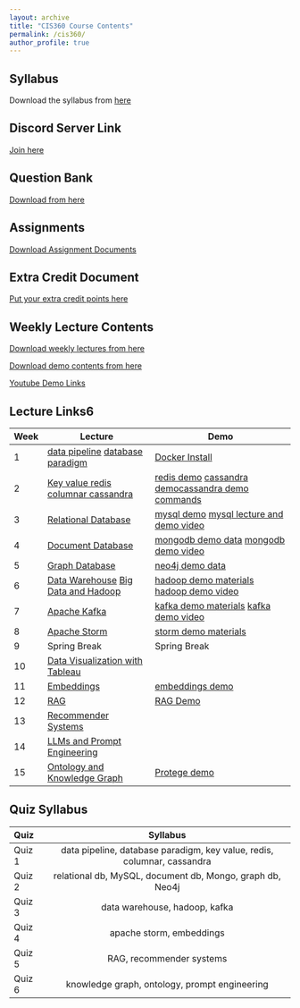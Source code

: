 ```yaml
---
layout: archive
title: "CIS360 Course Contents"
permalink: /cis360/
author_profile: true
---
```


## Syllabus

Download the syllabus from [here](https://drive.google.com/file/d/1hcBUd_TXoVSUbRYVOLhWrkDB-d0EqpBm/view?usp=sharing)

## Discord Server Link

[Join here](https://discord.gg/cm68SAQsjE)


## Question Bank

[Download from here](https://docs.google.com/document/d/1RTBmIfEL97SVBlWfj82aTslCjk-OmalLpKBRP4XeD6s/edit)


## Assignments

[Download Assignment Documents](https://drive.google.com/drive/folders/1AbfwEFduCUjpOIJjfE4j54lqO9KCK1-s?usp=sharing)


<!-- 
## Group Registration Document
[Register your group members here](https://docs.google.com/document/d/1V5nWjfOmb0366FwMbzKauQ-uf_ela2TZSekjY0sBrfY/edit?usp=sharing) -->


## Extra Credit Document
[Put your extra credit points here](https://docs.google.com/document/d/1K2j93A379tNnm2V7SB2nqLjr9YeiFUnwb-R8W8D_MFs/edit?usp=sharing)


## Weekly Lecture Contents

[Download weekly lectures from here](https://drive.google.com/drive/folders/1hyHWXq21BdxpMu9xtMKZvq360L1gXRMd?usp=sharing)

[Download demo contents from here](https://drive.google.com/drive/folders/1vsqyNg9FFL8QtFMTX1u48g-6hodpfYI8?usp=sharing)

[Youtube Demo Links](https://www.youtube.com/playlist?list=PLxKRmRMqH7no3DVFUlvkp1cjkg9BNCCfu)



## Lecture Links6

|Week              | Lecture | Demo |
| --------| -------------------------- | ----------------- |
| 1       |   [data pipeline](https://drive.google.com/drive/folders/1vs68eU3jaN6Ia3J38I65XjHpcvaKFeYc?usp=sharing)  [database paradigm](https://drive.google.com/drive/folders/1hddVtellfrkYVGRoHM0KkL7H_FIk0O9T?usp=sharing)| [Docker Install](https://docs.docker.com/get-docker/) |
| 2       |   [Key value redis](https://drive.google.com/drive/folders/1hh_m_M20X3-xGwfJB83ybfiifKfW563Y?usp=sharing)  [columnar cassandra](https://drive.google.com/drive/folders/1hjbjy6A82-EcFFBy3oll2Fzt_drsisVo?usp=sharing)| [redis demo](https://drive.google.com/drive/folders/1hh_m_M20X3-xGwfJB83ybfiifKfW563Y?usp=sharing) [cassandra demo](https://www.youtube.com/watch?v=AhSI0wRGzBo&ab_channel=RahatRafiq)[cassandra demo commands](https://drive.google.com/drive/folders/1kMkQUcWxPuqHnbT62k9vr6YBkhQKseYK?usp=sharing) |
| 3       |   [Relational Database](https://drive.google.com/drive/folders/1hlAuZsO5SkyTsXkDAiIXDwvXWcIiQrG-?usp=sharing)  | [mysql demo](https://youtu.be/nxT0xp4MMS8?si=NsNpYSC3dCWV5V0O) [mysql lecture and demo video](https://drive.google.com/file/d/1eRHV_upyRyt2JwbrhmoIdxh2-2KVP2wj/view?usp=sharing)| 
| 4       |   [Document Database](https://drive.google.com/drive/folders/1hlUb-qcp00w3aJJT3ZscusLMo7y3IbTl?usp=sharing)  | [mongodb demo data](https://drive.google.com/drive/folders/19neNtlpX7IRP7H8wgJlsAE1VhSkv-w8R?usp=sharing) [mongodb demo video](https://youtu.be/fVHItutUv00?si=7SVInH0QYqwKP2sg)|
| 5       |   [Graph Database](https://drive.google.com/drive/folders/1hnoRIg_sc6wioJIRLpJ1uZ4Zt_rhD_-N?usp=sharing)  | [neo4j demo data](https://drive.google.com/drive/folders/14qj3IZ0a5aoNgdDDfbFay2hHfui15nFz?usp=sharing)|
| 6       |   [Data Warehouse](https://drive.google.com/drive/folders/1hnsWMZDqo3ZP3ZVAIMsyLBu1ejkxIXrt?usp=sharing) [Big Data and Hadoop](https://drive.google.com/drive/folders/1hq_h2r6bWmL22e2DN6izGtAAYWJiqRhh?usp=sharing)   | [hadoop demo materials](https://drive.google.com/drive/folders/1A329ahRUTjgF8s-rf2ZCAo7EK7v1ChDV?usp=sharing) [hadoop demo video](https://www.youtube.com/watch?v=Q1YQ9s2uxvs&list=PLxKRmRMqH7no3DVFUlvkp1cjkg9BNCCfu&index=4&t=315s&ab_channel=RahatRafiq)|
| 7       |   [Apache Kafka](https://drive.google.com/drive/folders/1hqq4hXAnVNE9Lx4fEi0bl3DcqnO7iFxd?usp=sharing) | [kafka demo materials](https://drive.google.com/drive/folders/1Bk_y7UyBSYZjzfVft8NQLyLkTukgVnZp?usp=sharing) [kafka demo video](https://www.youtube.com/watch?v=LxfbS-CK5wQ&list=PLxKRmRMqH7no3DVFUlvkp1cjkg9BNCCfu&index=5&t=1168s&ab_channel=RahatRafiq)|
| 8       |   [Apache Storm](https://drive.google.com/drive/folders/1hrKOyKPtIqt5XAFMGXYxsE2P_f5JUBpj?usp=sharing) | [storm demo materials](https://drive.google.com/drive/folders/1Ay6I9hP_XCWKn_EKQ95TOAz73RBKNW3w?usp=sharing)|
| 9       |   Spring Break| Spring Break|
| 10      |   [Data Visualization with Tableau](https://drive.google.com/drive/folders/1h0j8VkxDM4MG9o87s85fNrSMyr-eun0Y?usp=sharing) | |
| 11      |   [Embeddings](https://drive.google.com/drive/folders/1S3GOFo9wnrSgrcAass227eG7Fycj5pv7?usp=sharing) | [embeddings demo](https://drive.google.com/drive/folders/1Sox-1drT6oT0Fo4tFslyHqUowZAjPojX?usp=sharing)|
| 12      |   [RAG](https://drive.google.com/drive/folders/1SaYIWtj-LM-NZASyJ97JgblTT98NrTVJ?usp=sharing) | [RAG Demo](https://rahatibnrafiq.github.io/simple_rag_app/) |
| 13      |   [Recommender Systems](https://drive.google.com/drive/folders/1RYv2C4jR7WGKNgX0_8IT-yYb2ftPvT4U?usp=sharing) | |
| 14      |   [LLMs and Prompt Engineering](https://drive.google.com/drive/folders/1SFOcZN1a7cIiUpOrqT8jBfYbtegW559g?usp=sharing) | |
| 15      |   [Ontology and Knowledge Graph](https://drive.google.com/drive/folders/1AmLsVk2-nqsOofwXDnMozkJp2EGDnmDf?usp=sharing) | [Protege demo](https://drive.google.com/drive/folders/1AmLsVk2-nqsOofwXDnMozkJp2EGDnmDf?usp=sharing)|


## Quiz Syllabus

| Quiz        | Syllabus | 
| :---        |:----:   | 
| Quiz 1      | data pipeline, database paradigm, key value, redis, columnar, cassandra    | 
| Quiz 2      | relational db, MySQL, document db, Mongo, graph db, Neo4j | 
| Quiz 3      | data warehouse, hadoop, kafka |
| Quiz 4      | apache storm, embeddings | 
| Quiz 5      | RAG, recommender systems | 
| Quiz 6      | knowledge graph, ontology, prompt engineering|  
